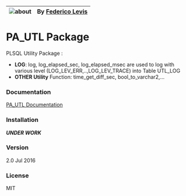 
![about] | By [Federico Levis]
---------|-----------

# PA_UTL Package
PLSQL Utility Package :   
  - **LOG**: log, log_elapsed_sec, log_elapsed_msec are used to log with various level (LOG_LEV_ERR,..,LOG_LEV_TRACE) into Table UTL_LOG  
  - **OTHER Utility** Function: time_get_diff_sec, bool_to_varchar2,...  

### Documentation
[PA_UTL Documentation]

### Installation
***UNDER WORK***

### Version
2.0 Jul 2016

### License
MIT

 
   [about]: <https://rawgit.com/FedericoLevis/images/master/PA_UTL/UTL_LOG.png>
   [Federico Levis]: <https://www.linkedin.com/in/federicolevis> 
   [PA_UTL Documentation]: <https://rawgit.com/FedericoLevis/PLSqlUtility/master/PA_UTL/PlDoc/frame_index.html> 

